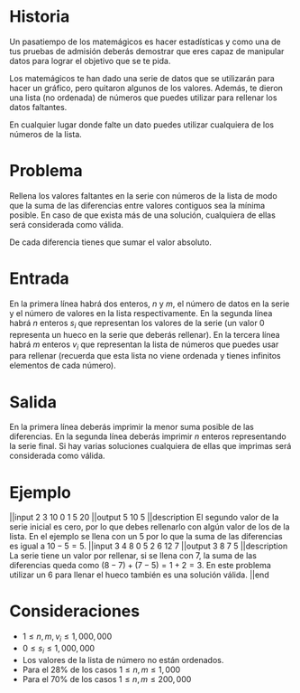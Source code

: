 ﻿# Historia

Un pasatiempo de los matemágicos es hacer estadísticas y como una de tus pruebas de admisión deberás demostrar que eres capaz de manipular datos para lograr el objetivo que se te pida.

Los matemágicos te han dado una serie de datos que se utilizarán para hacer un gráfico, pero quitaron algunos de los valores. Además, te dieron una lista (no ordenada) de números que puedes utilizar para rellenar los datos faltantes.

En cualquier lugar donde falte un dato puedes utilizar cualquiera de los números de la lista.

# Problema

Rellena los valores faltantes en la serie con números de la lista de modo que la suma de las diferencias entre valores contiguos sea la mínima posible. En caso de que exista más de una solución, cualquiera de ellas será considerada como válida.

De cada diferencia tienes que sumar el valor absoluto.

# Entrada

En la primera línea habrá dos enteros, $n$ y $m$, el número de datos en la serie y el número de valores en la lista respectivamente. En la segunda línea habrá $n$ enteros $s_i$ que representan los valores de la serie (un valor 0 representa un hueco en la serie que deberás rellenar). En la tercera línea habrá $m$ enteros $v_i$ que representan la lista de números que puedes usar para rellenar (recuerda que esta lista no viene ordenada y tienes infinitos elementos de cada número).

# Salida

En la primera línea deberás imprimir la menor suma posible de las diferencias. En la segunda línea deberás imprimir $n$ enteros representando la serie final. Si hay varias soluciones cualquiera de ellas que imprimas será considerada como válida.

# Ejemplo

||input
2 3
10 0
1 5 20
||output
5
10 5
||description
El segundo valor de la serie inicial es cero, por lo que debes rellenarlo con algún valor de los de la lista. En el ejemplo se llena con un 5 por lo que la suma de las diferencias es igual a $10 - 5 = 5$.
||input
3 4
8 0 5
2 6 12 7
||output
3
8 7 5
||description
La serie tiene un valor por rellenar, si se llena con 7, la suma de las diferencias queda como $(8-7) + (7-5) = 1 + 2 = 3$. En este problema utilizar un 6 para llenar el hueco también es una solución válida.
||end

# Consideraciones

- $1 \leq n, m, v_i \leq 1,000,000$
- $0 \leq s_i \leq 1,000,000$
- Los valores de la lista de número no están ordenados.
- Para el 28% de los casos $1 \leq n, m \leq 1,000$
- Para el 70% de los casos $1 \leq n, m \leq 200,000$
